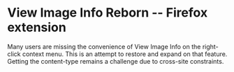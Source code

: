 # View Image Info Reborn -- Firefox extension

Many users are missing the convenience of View Image Info on the right-click context menu. This is an attempt to restore and expand on that feature. Getting the content-type remains a challenge due to cross-site constraints.
